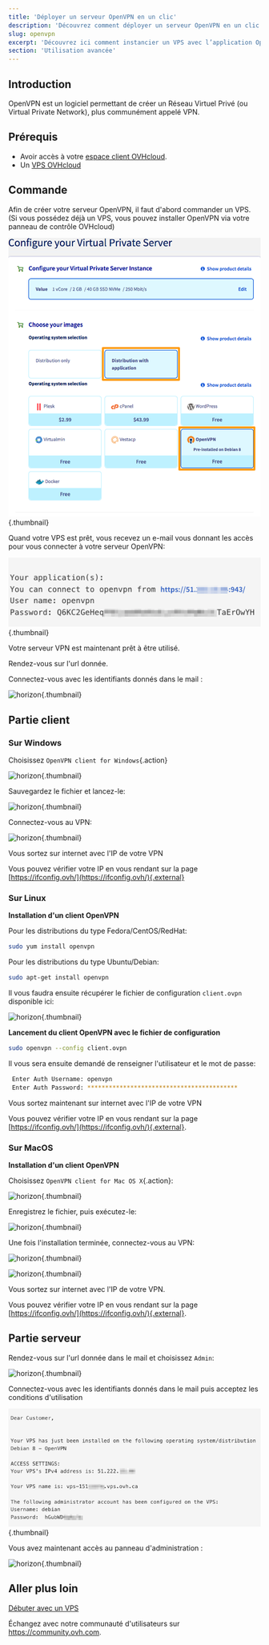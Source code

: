 ```yaml
---
title: 'Déployer un serveur OpenVPN en un clic'
description: 'Découvrez comment déployer un serveur OpenVPN en un clic avec les applications pré-installées sur VPS.'
slug: openvpn
excerpt: 'Découvrez ici comment instancier un VPS avec l’application OpenVPN pré-installée.'
section: 'Utilisation avancée'
---
```


## Introduction
OpenVPN est un logiciel permettant de créer un Réseau Virtuel Privé (ou Virtual Private Network), plus communément appelé VPN.

## Prérequis

- Avoir accès à votre [espace client OVHcloud](https://ca.ovh.com/auth/?action=gotomanager).
- Un [VPS OVHcloud](https://www.ovhcloud.com/fr-ca/vps/)


## Commande

Afin de créer votre serveur OpenVPN, il faut d'abord commander un VPS. (Si vous possédez déjà un VPS, vous pouvez installer OpenVPN via votre panneau de contrôle OVHcloud)

![horizon](images/OpenVPN.png){.thumbnail}

Quand votre VPS est prêt, vous recevez un e-mail vous donnant les accès pour vous connecter à votre serveur OpenVPN:

![horizon](images/opencredent2.png){.thumbnail}

Votre serveur VPN est maintenant prêt à être utilisé.

Rendez-vous sur l'url donnée.

Connectez-vous avec les identifiants donnés dans le mail :


![horizon](images/login_web.png){.thumbnail}


## Partie client

### Sur Windows

Choisissez `OpenVPN client for Windows`{.action}

![horizon](images/admin_or_client.png){.thumbnail}

Sauvegardez le fichier et lancez-le:

![horizon](images/connection_openvpn1.png){.thumbnail}

Connectez-vous au VPN:

![horizon](images/login_screen.png){.thumbnail}

Vous sortez sur internet avec l'IP de votre VPN

Vous pouvez vérifier votre IP en vous rendant sur la page [https://ifconfig.ovh/](https://ifconfig.ovh/){.external}


### Sur Linux

**Installation d'un client OpenVPN**

Pour les distributions du type Fedora/CentOS/RedHat:

```sh
sudo yum install openvpn
```

Pour les distributions du type Ubuntu/Debian:

```sh
sudo apt-get install openvpn
```

Il vous faudra ensuite récupérer le fichier de configuration `client.ovpn` disponible ici:

![horizon](images/client_ovpn.png){.thumbnail}

**Lancement du client OpenVPN avec le fichier de configuration**

```sh
sudo openvpn --config client.ovpn
```

Il vous sera ensuite demandé de renseigner l'utilisateur et le mot de passe:

```sh
 Enter Auth Username: openvpn
 Enter Auth Password: ******************************************
```

Vous sortez maintenant sur internet avec l'IP de votre VPN

Vous pouvez vérifier votre IP en vous rendant sur la page [https://ifconfig.ovh/](https://ifconfig.ovh/){.external}.

### Sur MacOS

**Installation d'un client OpenVPN**

Choisissez `OpenVPN client for Mac OS X`{.action}:

![horizon](images/admin_or_client.png){.thumbnail}

Enregistrez le fichier, puis exécutez-le:

![horizon](images/mac_installation.png){.thumbnail}

Une fois l'installation terminée, connectez-vous au VPN:

![horizon](images/login_screen_mac.png){.thumbnail}

![horizon](images/connection_openvpn_mac.png){.thumbnail}

Vous sortez sur internet avec l'IP de votre VPN.

Vous pouvez vérifier votre IP en vous rendant sur la page [https://ifconfig.ovh/](https://ifconfig.ovh/){.external}.


## Partie serveur

Rendez-vous sur l'url donnée dans le mail et choisissez `Admin`:

![horizon](images/admin_or_client.png){.thumbnail}

Connectez-vous avec les identifiants donnés dans le mail puis acceptez les conditions d'utilisation

![horizon](images/openvpncredent.png){.thumbnail}

Vous avez maintenant accès au panneau d'administration :

![horizon](images/admin_panel.png){.thumbnail}

## Aller plus loin

[Débuter avec un VPS](https://docs.ovh.com/ca/fr/vps/debuter-avec-vps/)

Échangez avec notre communauté d'utilisateurs sur <https://community.ovh.com>.
